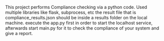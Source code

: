 This project performs Compliance checking via a python code. 
Used multiple libraries like flask, subprocess, etc
the result file that is compliance_results.json should be inside a results folder on the local machine.
execute the app.py first in order to start the localhost service, afterwards start main.py for it to check the compliance of your system and give a report.
